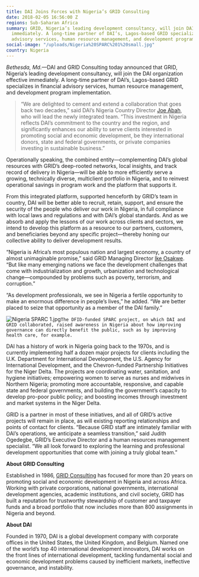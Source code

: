 ```yaml
---
title: DAI Joins Forces with Nigeria’s GRID Consulting
date: 2018-02-05 16:56:00 Z
regions: Sub-Saharan Africa
summary: GRID, Nigeria’s leading development consultancy, will join DAI effective
  immediately. A long-time partner of DAI’s, Lagos-based GRID specializes in financial
  advisory services, human resource management, and development program implementation.
social-image: "/uploads/Nigeria%20SPARC%201%20small.jpg"
country: Nigeria
---
```


*Bethesda, Md.*—DAI and GRID Consulting today announced that GRID, Nigeria’s leading development consultancy, will join the DAI organization effective immediately. A long-time partner of DAI’s, Lagos-based GRID specializes in financial advisory services, human resource management, and development program implementation.

> “We are delighted to cement and extend a collaboration that goes back two decades,” said DAI’s Nigeria Country Director [Joe Abah](https://www.dai.com/who-we-are/our-team/joe-abah), who will lead the newly integrated team. “This investment in Nigeria reflects DAI’s commitment to the country and the region, and significantly enhances our ability to serve clients interested in promoting social and economic development, be they international donors, state and federal governments, or private companies investing in sustainable business.” 

Operationally speaking, the combined entity—complementing DAI’s global resources with GRID’s deep-rooted networks, local insights, and track record of delivery in Nigeria—will be able to more efficiently serve a growing, technically diverse, multiclient portfolio in Nigeria, and to reinvest operational savings in program work and the platform that supports it.

From this integrated platform, supported henceforth by GRID’s team in country, DAI will be better able to recruit, retain, support, and ensure the security of the people who deliver our work in Nigeria, in full compliance with local laws and regulations and with DAI’s global standards. And as we absorb and apply the lessons of our work across clients and sectors, we intend to develop this platform as a resource to our partners, customers, and beneficiaries beyond any specific project—thereby honing our collective ability to deliver development results.

“Nigeria is Africa’s most populous nation and largest economy, a country of almost unimaginable promise,” said GRID Managing Director [Ike Osakwe](http://www.gridconsulting.net/our-team.php). “But like many emerging nations we face the development challenges that come with industrialization and growth, urbanization and technological change—compounded by problems such as poverty, terrorism, and corruption.” 

“As development professionals, we see in Nigeria a fertile opportunity to make an enormous difference in people’s lives,” he added. “We are better placed to seize that opportunity as a member of the DAI family.” 

![Nigeria SPARC 1.jpg](/uploads/Nigeria%20SPARC%201.jpg)`The DFID-funded SPARC project, on which DAI and GRID collaborated, raised awareness in Nigeria about how improving governance can directly benefit the public, such as by improving health care, for example.`

DAI has a history of work in Nigeria going back to the 1970s, and is currently implementing half a dozen major projects for clients including the U.K. Department for International Development, the U.S. Agency for International Development, and the Chevron-funded Partnership Initiatives for the Niger Delta. The projects are coordinating water, sanitation, and hygiene initiatives; empowering women to serve as nurses and midwives in Northern Nigeria; promoting more accountable, responsive, and capable state and federal governments, and building the government’s capacity to develop pro-poor public policy; and boosting incomes through investment and market systems in the Niger Delta.

GRID is a partner in most of these initiatives, and all of GRID’s active projects will remain in place, as will existing reporting relationships and points of contact for clients. “Because GRID staff are intimately familiar with DAI’s operations, we anticipate a seamless transition,” said Judith Ogedegbe, GRID’s Executive Director and a human resources management specialist. “We all look forward to exploring the learning and professional development opportunities that come with joining a truly global team.” 

**About GRID Consulting**

Established in 1986, [GRID Consulting](http://www.gridconsulting.net/) has focused for more than 20 years on promoting social and economic development in Nigeria and across Africa. Working with private corporations, national governments, international development agencies, academic institutions, and civil society, GRID has built a reputation for trustworthy stewardship of customer and taxpayer funds and a broad portfolio that now includes more than 800 assignments in Nigeria and beyond.

**About DAI**

Founded in 1970, DAI is a global development company with corporate offices in the United States, the United Kingdom, and Belgium. Named one of the world’s top 40 international development innovators, DAI works on the front lines of international development, tackling fundamental social and economic development problems caused by inefficient markets, ineffective governance, and instability. 